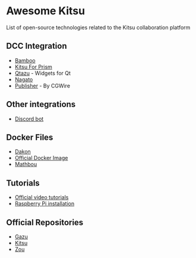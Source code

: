 # Awesome Kitsu

List of open-source technologies related to the Kitsu collaboration platform

## DCC Integration

* [Bamboo](https://github.com/nervYu/Bamboo)
* [Kitsu For Prism](https://github.com/EmberLightVFX/Kitsu-for-Prism)
* [Qtazu](https://github.com/Colorbleed/qtazu) - Widgets for Qt
* [Nagato](https://github.com/eaxum/nagato)
* [Publisher](https://github.com/cgwire/kitsu-publisher) - By CGWire

## Other integrations

* [Discord bot](https://github.com/keshon/kitsu-to-discord-task-notification) 

## Docker Files

* [Dakon](https://github.com/dakon-io/zou-docker)
* [Official Docker Image](https://github.com/cgwire/cgwire)
* [Mathbou](https://gitlab.com/mathbou/docker-cgwire)


## Tutorials

* [Official video tutorials](https://www.youtube.com/playlist?list=PLp_1gB5ZBHXqnQgZ4TCrAt7smxesaDo29)
* [Raspberry Pi installation](https://www.youtube.com/watch?v=QtFzQMYZSDc)


## Official Repositories

* [Gazu](https://github.com/cgwire/gazu)
* [Kitsu](https://github.com/cgwire/kitsu)
* [Zou](https://github.com/cgwire/zou)
